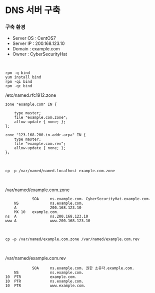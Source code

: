 # DNS 서버 구축

### 구축 환경
- Server OS : CentOS7
- Server IP : 200.168.123.10
- Domain : example.com
- Owner : CyberSecurityHat

<br>

```
rpm -q bind
yum install bind
rpm -qi bind
rpm -qc bind
```

/etc/named.rfc1912.zone
```
zone "example.com" IN {

    type master;
    file "example.com.zone";
    allow-update { none; };
};

zone "123.168.200.in-addr.arpa" IN {
    type master;
    file "example.com.rev";
    allow-update { none; };
};
```

<br>

```
cp -p /var/named/named.localhost example.com.zone
```

<br>

/var/named/example.com.zone
```
			SOA 	ns.example.com. CyberSecurityHat.example.com.	
	NS			    ns.example.com.
	A			    200.168.123.10
	MX 10	example.com.
ns	A			    ns.200.168.123.10
www	A			    www.200.168.123.10
```

<br>

```
cp -p /var/named/example.com.zone /var/named/example.com.rev
```

<br>

/var/named/example.com.rev
```
			SOA	    ns.example.com. 권한 소유자.example.com.
	NS			    ns.example.com.
10	PTR			    example.com.
10	PTR			    ns.example.com.
10	PTR			    www.example.com.
```